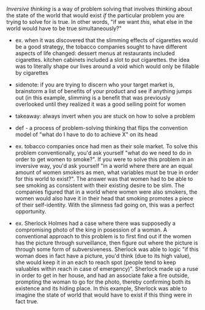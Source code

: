 
*Inversive thinking* is a way of problem solving that involves thinking about the state
    of the world that would exist *if* the particular problem you are trying to
    solve for is true. In other words, "if we want *this*, what else in the
    world would have to be true simultaneously?"
- ex. when it was discovered that the slimming effects of cigarettes would be a good strategy, the tobacco companies sought to have different aspects of life changed: dessert menus at restaurants included cigarettes. kitchen cabinets included a slot to put cigarettes.
the idea was to literally shape our lives around a void which would only be fillable by cigarettes
- sidenote: if you are trying to discern who your target market is, brainstorm a list of benefits of your product and see if anything jumps out (in this example, slimming is a benefit that was previously overlooked until they realized it was a good selling point for women
- takeaway: always invert when you are stuck on how to solve a problem

- def - a process of problem-solving thinking that flips the convention model of "what do I have to do to achieve X" on its head
- ex. tobacco companies once had men as their sole market. To solve this problem conventionally, you'd ask yourself "what do we need to do in order to get women to smoke?". If you were to solve this problem in an inversive way, you'd ask yourself "in a world where there are an equal amount of women smokers as men, what variables must be true in order for this world to exist?". The answer was that women had to be able to see smoking as consistent with their existing desire to be slim. The companies figured that in a world where women were also smokers, the women would also have it in their head that smoking promotes a piece of their self-identity. With the slimness fad going on, this was a perfect opportunity. 
- ex. Sherlock Holmes had a case where there was supposedly a compromising photo of the king in posession of a woman. A conventional approach to this problem is to first find out if the women has the picture through surveillance, then figure out where the picture is through some form of subversiveness. Sherlock was able to logic "if this woman does in fact have a picture, you'd think (due to its high value), she would keep it in an each to reach spot (people tend to keep valuables within reach in case of emergency)". Sherlock made up a ruse in order to get in her house, and had an associate fake a fire outside, prompting the woman to go for the photo, thereby confirming both its existence and its hiding place. In this example, Sherlock was able to imagine the state of world that would have to exist if this thing were in fact true. 
